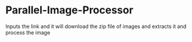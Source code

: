 # Parallel-Image-Processor
Inputs the link and it will download the zip file of images and extracts it and process the image
